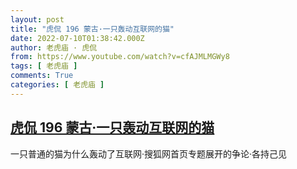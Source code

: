 ```yaml
---
layout: post
title: "虎侃 196 蒙古·一只轰动互联网的猫"
date: 2022-07-10T01:38:42.000Z
author: 老虎庙 · 虎侃
from: https://www.youtube.com/watch?v=cfAJMLMGWy8
tags: [ 老虎庙 ]
comments: True
categories: [ 老虎庙 ]
---
```

<!--1657417122000-->
[虎侃 196 蒙古·一只轰动互联网的猫](https://www.youtube.com/watch?v=cfAJMLMGWy8)
------

<div>
一只普通的猫为什么轰动了互联网·搜狐网首页专题展开的争论·各持己见
</div>
